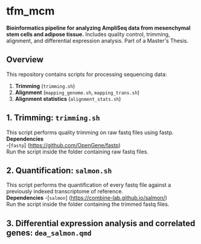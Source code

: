 # tfm_mcm
**Bioinformatics pipeline for analyzing AmpliSeq data from mesenchymal stem cells and adipose tissue.** Includes quality control, trimming, alignment, and differential expression analysis. Part of a Master's Thesis. 
## Overview
This repository contains scripts for processing sequencing data:
1. **Trimming** (`trimming.sh`)
2. **Alignment** (`mapping_genome.sh`, `mapping_trans.sh`)
3. **Alignment statistics** (`alignment_stats.sh`)

## **1. Trimming: `trimming.sh`**
This script performs quality trimming on raw fastq files using fastp.
**Dependencies**  
-[`fastp`] (https://github.com/OpenGene/fastp)  
Run the script inside the folder containing raw fastq files.

## **2. Quantification: `salmon.sh`**
This script performs the quantification of every fastq file against a previously indexed transcriptome of reference.  
**Dependencies**
-[`salmon`] (https://combine-lab.github.io/salmon/)  
Run the script inside the folder containing the trimmed fastq files. 

## **3. Differential expression analysis and correlated genes: `dea_salmon.qmd`** 

